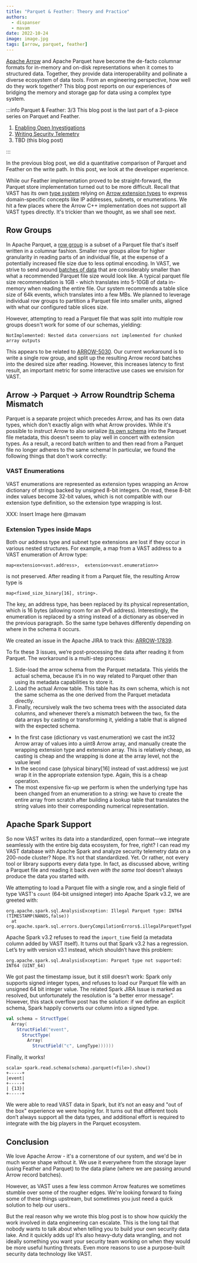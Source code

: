 ```yaml
---
title: "Parquet & Feather: Theory and Practice"
authors:
  - dispanser
  - mavam
date: 2022-10-24
image: image.jpg
tags: [arrow, parquet, feather]
---
```


[Apache Arrow](https://arrow.apache.org/) and Apache Parquet have become the de-facto columnar formats for in-memory and on-disk representations when it comes to structured data. Together, they provide data interoperability and pollinate a diverse ecosystem of data tools. From an engineering perspective, how well do they work together? This blog post reports on our experiences of bridging the memory and storage gap for data using a complex type system.

<!--truncate-->

:::info Parquet & Feather: 3/3
This blog post is the last part of a 3-piece series on Parquet and Feather.

1. [Enabling Open Investigations][parquet-and-feather-1]
2. [Writing Security Telemetry][parquet-and-feather-2]
3. TBD (this blog post)

[parquet-and-feather-1]: /blog/parquet-and-feather-enabling-open-investigations/
[parquet-and-feather-2]: /blog/parquet-and-feather-writing-security-telemetry/
:::

In the previous blog post, we did a quantitative comparison of Parquet and Feather on the write path. In this post, we look at the developer experience.

While our Feather implementation proved to be straight-forward, the Parquet store implementation turned out to be more difficult. Recall that VAST has its own [type system](https://vast.io/docs/understand-vast/data-model/type-system) relying on [Arrow extension types](https://arrow.apache.org/docs/format/Columnar.html#extension-types) to express domain-specific concepts like IP addresses, subnets, or enumerations. We hit a few places where the Arrow C++ implementation does not support all VAST types directly. It's trickier than we thought, as we shall see next.

## Row Groups

In Apache Parquet, a [row group](https://parquet.apache.org/docs/concepts/) is a subset of a Parquet file that's itself written in a columnar fashion. Smaller row groups allow for higher granularity in reading parts of an individual file, at the expense of a potentially increased file size due to less optimal encoding.
In VAST, we strive to send around [batches of data](https://vast.io/docs/setup-vast/tune) that are considerably smaller than what a recommended Parquet file size would look like. A typical parquet file size recommendation is 1GB - which translates into 5-10GB of data in-memory when reading the entire file. Our system recommends a table slice size of 64k events, which translates into a few MBs. We planned to leverage individual row groups to partition a Parquet file into smaller units, aligned with what our configured table slices size.

However, attempting to read a Parquet file that was split into multiple row groups doesn't work for some of our schemas, yielding:

```
NotImplemented: Nested data conversions not implemented for chunked array outputs
```

This appears to be related to [ARROW-5030](https://issues.apache.org/jira/browse/ARROW-5030).
Our current workaround is to write a single row group, and split up the resulting Arrow record batches into the desired size after reading. However, this increases latency to first result, an important metric for some interactive use cases we envision for VAST.

## Arrow → Parquet → Arrow Roundtrip Schema Mismatch

Parquet is a separate project which precedes Arrow, and has its own data types, which don't exactly align with what Arrow provides. While it's possible to instruct Arrow to also serialize [its own schema](https://arrow.apache.org/docs/cpp/api/formats.html#_CPPv4N7parquet21ArrowWriterProperties7BuilderE) into the Parquet file metadata, this doesn't seem to play well in concert with extension types. As a result, a record batch written to and then read from a Parquet file no longer adheres to the same schema! In particular, we found the following things that don't work correctly:

### VAST Enumerations

VAST enumerations are represented as extension types wrapping an Arrow dictionary of strings backed by unsigned 8-bit integers. On read, these 8-bit index values become 32-bit values, which is not compatible with our extension type definition, so the extension type wrapping is lost.

XXX: Insert Image here @mavam

### Extension Types inside Maps

Both our address type and subnet type extensions are lost if they occur in various nested structures. For example, a map from a VAST address to a VAST enumeration of Arrow type:

```
map<extension<vast.address>,  extension<vast.enumeration>>
```

is not preserved. After reading it from a Parquet file, the resulting Arrow type is

```
map<fixed_size_binary[16], string>.
```

The key, an address type, has been replaced by its physical representation, which is 16 bytes (allowing room for an IPv6 address). Interestingly, the enumeration is replaced by a string instead of a dictionary as observed in the previous paragraph. So the same type behaves differently depending on where in the schema it occurs.

We created an issue in the Apache JIRA to track this: [ARROW-17839](https://issues.apache.org/jira/browse/ARROW-17839).

To fix these 3 issues, we’re post-processing the data after reading it from Parquet. The workaround is a multi-step process:

1. Side-load the arrow schema from the Parquet metadata. This yields the actual schema, because it’s in no way related to Parquet other than using its metadata capabilities to store it.
1. Load the actual Arrow table. This table has its own schema, which is not the same schema as the one derived from the Parquet metadata directly.
1. Finally, recursively walk the two schema trees with the associated data columns, and whenever there’s a mismatch between the two, fix the data arrays by casting or transforming it, yielding a table that is aligned with the expected schema.
  - In the first case (dictionary vs vast.enumeration) we cast the int32 Arrow array of values into a uint8 Arrow array, and manually create the wrapping extension type and extension array. This is relatively cheap, as casting is cheap and the wrapping is done at the array level, not the value level
  - In the second case (physical binary[16] instead of vast.address) we just wrap it in the appropriate extension type. Again, this is a cheap operation.
  - The most expensive fix-up we perform is when the underlying type has been changed from an enumeration to a string: we have to create the entire array from scratch after building a lookup table that translates the string values into their corresponding numerical representation.

## Apache Spark Support

So now VAST writes its data into a standardized, open format—we integrate seamlessly with the entire big data ecosystem, for free, right? I can read my VAST database with Apache Spark and analyze security telemetry data on a 200-node cluster? Nope. It’s not that standardized. Yet. Or rather, not every tool or library supports every data type. In fact, as discussed above, writing a Parquet file and reading it back *even with the same tool* doesn’t always produce the data you started with.

We attempting to load a Parquet file with a single row, and a single field of type VAST's `count` (64-bit unsigned integer) into Apache Spark v3.2, we are greeted with:

```
org.apache.spark.sql.AnalysisException: Illegal Parquet type: INT64 (TIMESTAMP(NANOS,false))
  at org.apache.spark.sql.errors.QueryCompilationErrors$.illegalParquetTypeError(QueryCompilationErrors.scala:1284)
```

Apache Spark v3.2 refuses to read the `import_time` field (a metadata column added by VAST itself). It turns out that Spark v3.2 has a regression. Let’s try with version v3.1 instead, which shouldn’t have this problem:

```
org.apache.spark.sql.AnalysisException: Parquet type not supported: INT64 (UINT_64)
```

We got past the timestamp issue, but it still doesn’t work: Spark only supports signed integer types, and refuses to load our Parquet file with an unsigned 64 bit integer value. The related Spark JIRA Issue is marked as resolved, but unfortunately the resolution is “a better error message”. However, this stack overflow post has the solution: if we define an explicit schema, Spark happily converts our column into a signed type.

```scala
val schema = StructType(
  Array(
    StructField("event",
      StructType(
        Array(
          StructField("c", LongType))))))
```

Finally, it works!

```
scala> spark.read.schema(schema).parquet(<file>).show()
+-----+
|event|
+-----+
| {13}|
+-----+
```

We were able to read VAST data in Spark, but it’s not an easy and "out of the box" experience we were hoping for. It turns out that different tools don’t always support all the data types, and additional effort is required to integrate with the big players in the Parquet ecosystem.

## Conclusion

We love Apache Arrow - it's a cornerstone of our system, and we'd be in much worse shape without it. We use it everywhere from the storage layer (using Feather and Parquet) to the data plane (where we are passing around Arrow record batches).

However, as VAST uses a few less common Arrow features we sometimes stumble over some of the rougher edges. We're looking forward to fixing some of these things upstream, but sometimes you just need a quick solution to help our users..

But the real reason why we wrote this blog post is to show how quickly the work involved in data engineering can escalate. This is the long tail that nobody wants to talk about when telling you to build your own security data lake. And it quickly adds up! It’s also heavy-duty data wrangling, and not ideally something you want your security team working on when they would be more useful hunting threats. Even more reasons to use a purpose-built security data technology like VAST.
